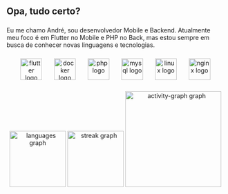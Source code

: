 <h2 align="left">Opa, tudo certo?</h2>

###

<p align="left">Eu me chamo André, sou desenvolvedor Mobile e Backend. Atualmente meu foco é em Flutter no Mobile e PHP no Back, mas estou sempre em busca de conhecer novas linguagens e tecnologias.</p>

###

<div align="center">
  <img src="https://cdn.jsdelivr.net/gh/devicons/devicon/icons/flutter/flutter-original.svg" height="50" alt="flutter logo"  />
  <img width="20" />
  <img src="https://cdn.simpleicons.org/docker/2496ED" height="50" alt="docker logo"  />
  <img width="20" />
  <img src="https://cdn.simpleicons.org/php/777BB4" height="50" alt="php logo"  />
  <img width="20" />
  <img src="https://cdn.simpleicons.org/mysql/4479A1" height="50" alt="mysql logo"  />
  <img width="20" />
  <img src="https://cdn.jsdelivr.net/gh/devicons/devicon/icons/linux/linux-original.svg" height="50" alt="linux logo"  />
  <img width="20" />
  <img src="https://cdn.simpleicons.org/nginx/009639" height="50" alt="nginx logo"  />
</div>

###

<div align="center">
  <img src="https://github-readme-stats.vercel.app/api/top-langs?username=andreschenato&locale=pt-br&hide_title=false&layout=compact&card_width=320&langs_count=4&theme=tokyonight&hide_border=true&order=2" height="130" alt="languages graph"  />
  <img src="https://streak-stats.demolab.com?user=andreschenato&locale=pt-br&mode=daily&theme=tokyonight&hide_border=true&border_radius=4&order=3" height="130" alt="streak graph"  />
  <img src="https://github-readme-activity-graph.vercel.app/graph?username=andreschenato&radius=4&theme=tokyo-night&area=true&order=5&hide_border=true&custom_title=Gr%C3%A1fico%20de%20Contribui%C3%A7%C3%B5es" height="222" alt="activity-graph graph"  />
</div>

###

